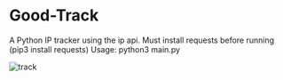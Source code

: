# Good-Track
A Python IP tracker using the ip api. Must install requests before running (pip3 install requests)
Usage: python3 main.py

![track](https://user-images.githubusercontent.com/83505822/151932642-dd4c7d55-458e-41da-9e66-e5f6c511098d.png)
